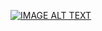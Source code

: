 [![IMAGE ALT TEXT](http://img.youtube.com/vi/eRzS9EJqEt4&/0.jpg)](http://www.youtube.com/watch?v=eRzS9EJqEt4& "Video explicando o funcionamento do projeto")

